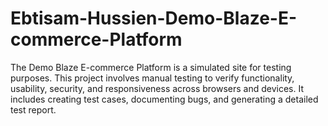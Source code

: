 # Ebtisam-Hussien-Demo-Blaze-E-commerce-Platform
The Demo Blaze E-commerce Platform is a simulated site for testing purposes. This project involves manual testing to verify functionality, usability, security, and responsiveness across browsers and devices. It includes creating test cases, documenting bugs, and generating a detailed test report.
